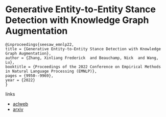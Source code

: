 # Generative Entity-to-Entity Stance Detection with Knowledge Graph Augmentation

```
@inproceedings{seesaw_emnlp22,
title = {Generative Entity-to-Entity Stance Detection with Knowledge Graph Augmentation},
author = {Zhang, Xinliang Frederick  and Beauchamp, Nick  and Wang, Lu},
booktitle = {Proceedings of the 2022 Conference on Empirical Methods in Natural Language Processing (EMNLP)},
pages = {9950--9969},
year = {2022}
}
```

links
- [aclweb](https://aclanthology.org/2022.emnlp-main.676)
- [arxiv](https://arxiv.org/abs/2211.01467)
